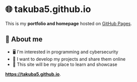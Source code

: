 # 🌐 takuba5.github.io

This is my **portfolio and homepage** hosted on [GitHub Pages](https://pages.github.com/).

## 📖 About me
- 🖥️ I'm interested in programming and cybersecurity
- 🎯 I want to develop my projects and share them online
- 🚀 This site will be my place to learn and showcase

**https://takuba5.github.io**.

